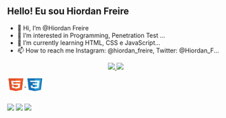## Hello! Eu sou Hiordan Freire

- 👋 Hi, I’m @Hiordan Freire
- 👀 I’m interested in Programming, Penetration Test ...
- 🌱 I’m currently learning HTML, CSS e JavaScript...
- 📫 How to reach me Instagram: @hiordan_freire, Twitter: @Hiordan_F...
<div align="center">
  <a href="https://github.com/hiordanfreire">
  <img height="180em" src="https://github-readme-stats.vercel.app/api?username=hiordanfreire&show_icons=true&theme=dark&include_all_commits=true&count_private=true"/>
  <img height="180em" src="https://github-readme-stats.vercel.app/api/top-langs/?username=hiordanfreire&layout=compact&langs_count=7&theme=dark"/>
</div>
  
  <div style="display: inline_block"><br>
  <img align="center" alt="Hiordan-HTML" height="30" width="40" src="https://raw.githubusercontent.com/devicons/devicon/master/icons/html5/html5-original.svg">
  <img align="center" alt="Hiordan-CSS" height="30" width="40" src="https://raw.githubusercontent.com/devicons/devicon/master/icons/css3/css3-original.svg">
</div>
  
  ##
  
  <div> 
  <a href="https://instagram.com/hiordan_freire" target="_blank"><img src="https://img.shields.io/badge/-Instagram-%23E4405F?style=for-the-badge&logo=instagram&logoColor=white" target="_blank"></a>
  <a href = "mailto:hiordanthales@gmail.com"><img src="https://img.shields.io/badge/-Gmail-%23333?style=for-the-badge&logo=gmail&logoColor=white" target="_blank"></a>
  <a href="https://www.linkedin.com/in/hiordanfreire" target="_blank"><img src="https://img.shields.io/badge/-LinkedIn-%230077B5?style=for-the-badge&logo=linkedin&logoColor=white" target="_blank"></a> 
 
 
</div>
